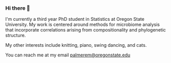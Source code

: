 ### Hi there 👋

I'm currently a third year PhD student in Statistics at Oregon State University. My work is centered around methods for microbiome analysis that incorporate correlations arising from compositionality and phylogenetic structure. 

My other interests include knitting, piano, swing dancing, and cats. 

You can reach me at my email palmerem@oregonstate.edu

<!--
**empalmer/empalmer** is a ✨ _special_ ✨ repository because its `README.md` (this file) appears on your GitHub profile.

Here are some ideas to get you started:

- 🔭 I’m currently working on ...
- 🌱 I’m currently learning ...
- 👯 I’m looking to collaborate on ...
- 🤔 I’m looking for help with ...
- 💬 Ask me about ...
- 📫 How to reach me: ...
- 😄 Pronouns: ...
- ⚡ Fun fact: ...
-->
